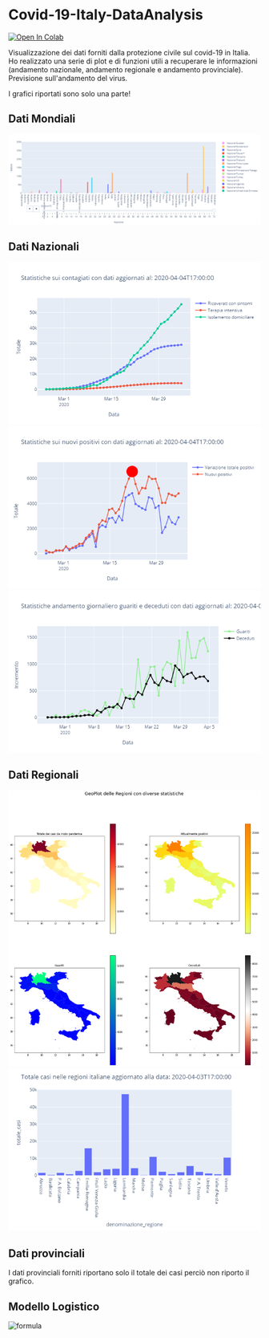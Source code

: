 # Covid-19-Italy-DataAnalysis

[![Open In Colab](https://colab.research.google.com/assets/colab-badge.svg)](https://colab.research.google.com/drive/1lKUtFlbDzZoLTdB-wD2I2kIoVfPfwfJu)

Visualizzazione dei dati forniti dalla protezione civile sul covid-19 in Italia. Ho realizzato una serie di plot e di funzioni utili a recuperare le informazioni (andamento nazionale, andamento regionale e andamento provinciale). Previsione sull'andamento del virus.

I grafici riportati sono solo una parte!

<h2> Dati Mondiali </h2>

![img](https://github.com/francescobianca/Covid-19-Italy-DataAnalysis/blob/master/img/grafico1.PNG)

<h2> Dati Nazionali </h2>

![img](https://github.com/francescobianca/Covid-19-Italy-DataAnalysis/blob/master/img/grafico2.png)
![img](https://github.com/francescobianca/Covid-19-Italy-DataAnalysis/blob/master/img/grafico3.png)
![img](https://github.com/francescobianca/Covid-19-Italy-DataAnalysis/blob/master/img/grafico4.png)

<h2> Dati Regionali </h2>

![img](https://github.com/francescobianca/Covid-19-Italy-DataAnalysis/blob/master/img/grafico5.png)
![img](https://github.com/francescobianca/Covid-19-Italy-DataAnalysis/blob/master/img/grafico6.png)

<h2> Dati provinciali </h2>

I dati provinciali forniti riportano solo il totale dei casi perciò non riporto il grafico.

<h2> Modello Logistico </h2>

![formula](https://miro.medium.com/max/268/1*ktniY6tA5bAZrhRTkyWEBg.png)
